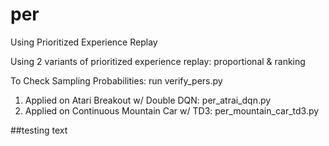 # per
Using Prioritized Experience Replay

Using 2 variants of prioritized experience replay: proportional & ranking

To Check Sampling Probabilities: run verify_pers.py

1) Applied on Atari Breakout w/ Double DQN: per_atrai_dqn.py
2) Applied on Continuous Mountain Car w/ TD3: per_mountain_car_td3.py

##testing text

